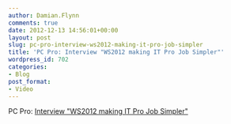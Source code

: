 ```yaml
---
author: Damian.Flynn
comments: true
date: 2012-12-13 14:56:01+00:00
layout: post
slug: pc-pro-interview-ws2012-making-it-pro-job-simpler
title: 'PC Pro: Interview "WS2012 making IT Pro Job Simpler"'
wordpress_id: 702
categories:
- Blog
post_format:
- Video
---
```


PC Pro: [Interview "WS2012 making IT Pro Job Simpler"](http://windowsserver2012.pcpro.co.uk/videos/44/windows-server-2012-how-it-makes-professionals-job-easier)
